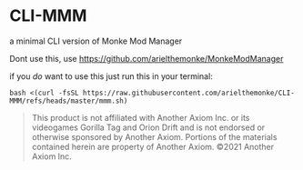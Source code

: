 # CLI-MMM
a minimal CLI version of Monke Mod Manager

Dont use this, use https://github.com/arielthemonke/MonkeModManager

if you _do_ want to use this just run this in your terminal:
```bash?
bash <(curl -fsSL https://raw.githubusercontent.com/arielthemonke/CLI-MMM/refs/heads/master/mmm.sh)
```

>This product is not affiliated with Another Axiom Inc. or its videogames Gorilla Tag and Orion Drift and is not endorsed or otherwise sponsored by Another Axiom. Portions of the materials contained herein are property of Another Axiom. ©2021 Another Axiom Inc.
